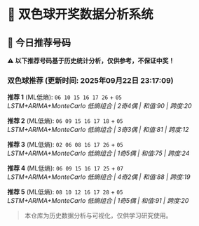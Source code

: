 # 🎯 双色球开奖数据分析系统

<!-- BEGIN:recommendations -->
## 🎯 今日推荐号码

**⚠️ 以下推荐号码基于历史统计分析，仅供参考，不保证中奖！**

### 双色球推荐 (更新时间: 2025年09月22日 23:17:09)

**推荐 1** (ML低熵): `06 10 15 16 17 26` + `05`  
*LSTM+ARIMA+MonteCarlo 低熵组合 | 2奇4偶 | 和值:90 | 跨度:20*

**推荐 2** (ML低熵): `06 09 15 16 17 18` + `05`  
*LSTM+ARIMA+MonteCarlo 低熵组合 | 3奇3偶 | 和值:81 | 跨度:12*

**推荐 3** (ML低熵): `02 06 08 16 17 26` + `05`  
*LSTM+ARIMA+MonteCarlo 低熵组合 | 1奇5偶 | 和值:75 | 跨度:24*

**推荐 4** (ML低熵): `06 09 15 16 17 25` + `07`  
*LSTM+ARIMA+MonteCarlo 低熵组合 | 4奇2偶 | 和值:88 | 跨度:19*

**推荐 5** (ML低熵): `08 10 12 16 17 28` + `05`  
*LSTM+ARIMA+MonteCarlo 低熵组合 | 1奇5偶 | 和值:91 | 跨度:20*

<!-- END:recommendations -->









































> 本仓库为历史数据分析与可视化，仅供学习研究使用。
